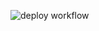 ![deploy workflow](https://github.com/jonathanblade/webpage/actions/workflows/deploy.yml/badge.svg)

